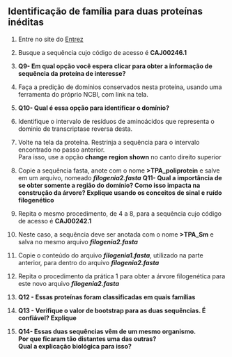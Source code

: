 ## Identificação de família para duas proteínas inéditas
1. Entre no site do [Entrez](https://www.ncbi.nlm.nih.gov/)
  
2. Busque a sequência cujo código de acesso é **CAJ00246.1**
  
3. **Q9- Em qual opção você espera clicar para obter a informação de sequência da proteína de interesse?**
  
4. Faça a predição de domínios conservados nesta proteína, usando uma ferramenta do próprio NCBI, com link na tela.
  
5. **Q10- Qual é essa opção para identificar o domínio?**
  
6. Identifique o intervalo de resíduos de aminoácidos que representa o dominio de transcriptase reversa desta.
  
7. Volte na tela da proteína. Restrinja a sequência para o intervalo encontrado no passo anterior.  
    Para isso, use a opção **change region shown** no canto direito superior
  
8. Copie a sequência fasta, anote com o nome **>TPA_poliprotein** e salve em um arquivo, nomeado ***filogenia2.fasta***
**Q11- Qual a importância de se obter somente a região do domínio? Como isso impacta na construção da árvore?
       Explique usando os conceitos de sinal e ruído filogenético**
  
10. Repita o mesmo procedimento, de 4 a 8, para a sequência cujo código de acesso é **CAJ00242.1**
  
11. Neste caso, a sequência deve ser anotada com o nome **>TPA_Sm** e salva no mesmo arquivo ***filogenia2.fasta***
  
12. Copie o conteúdo do arquivo ***filogenia1.fasta***, utilizado na parte anterior, para dentro do arquivo ***filogenia2.fasta***
  
13. Repita o procedimento da prática 1 para obter a árvore filogenética para este novo arquivo ***filogenia2.fasta***
  
14. **Q12 - Essas proteínas foram classificadas em quais famílias**
  
15. **Q13 - Verifique o valor de bootstrap para as duas sequências. É confiável? Explique**
  
16. **Q14- Essas duas sequências vêm de um mesmo organismo.  
   Por que ficaram tão distantes uma das outras?  
   Qual a explicação biológica para isso?**   

